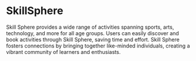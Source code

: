 # SkillSphere
Skill Sphere provides a wide range of activities spanning sports, arts, technology, and more for all age groups.​ Users can easily discover and book activities through Skill Sphere, saving time and effort.​ Skill Sphere fosters connections by bringing together like-minded individuals, creating a vibrant community of learners and enthusiasts.
